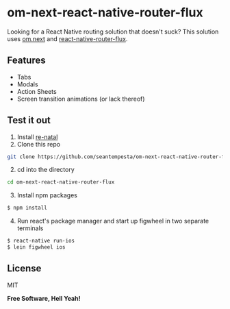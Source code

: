 # om-next-react-native-router-flux

Looking for a React Native routing solution that doesn't suck?  This solution uses [om.next](https://github.com/omcljs/om/) and [react-native-router-flux](https://github.com/aksonov/react-native-router-flux).  

## Features
* Tabs
* Modals
* Action Sheets
* Screen transition animations (or lack thereof)

## Test it out
1. Install [re-natal](https://github.com/drapanjanas/re-natal) 
2. Clone this repo
```sh
git clone https://github.com/seantempesta/om-next-react-native-router-flux.git
```
2.  cd into the directory
```sh
cd om-next-react-native-router-flux
```
3. Install npm packages
```sh
$ npm install
```
4. Run react's package manager and start up figwheel in two separate terminals
```sh
$ react-native run-ios
$ lein figwheel ios
```


License
----

MIT


**Free Software, Hell Yeah!**
